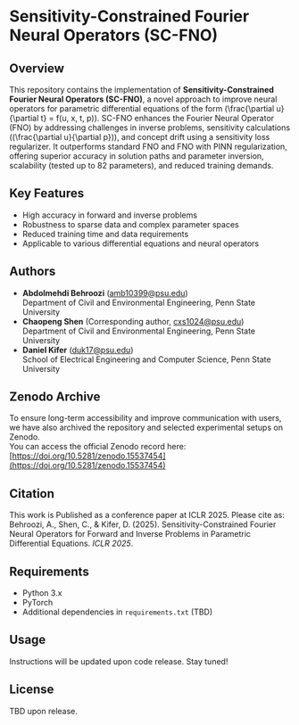 # Sensitivity-Constrained Fourier Neural Operators (SC-FNO)

## Overview
This repository contains the implementation of **Sensitivity-Constrained Fourier Neural Operators (SC-FNO)**, a novel approach to improve neural operators for parametric differential equations of the form \(\frac{\partial u}{\partial t} = f(u, x, t, p)\). SC-FNO enhances the Fourier Neural Operator (FNO) by addressing challenges in inverse problems, sensitivity calculations (\(\frac{\partial u}{\partial p}\)), and concept drift using a sensitivity loss regularizer. It outperforms standard FNO and FNO with PINN regularization, offering superior accuracy in solution paths and parameter inversion, scalability (tested up to 82 parameters), and reduced training demands.

## Key Features
- High accuracy in forward and inverse problems
- Robustness to sparse data and complex parameter spaces
- Reduced training time and data requirements
- Applicable to various differential equations and neural operators

## Authors
- **Abdolmehdi Behroozi** (amb10399@psu.edu)  
  Department of Civil and Environmental Engineering, Penn State University  
- **Chaopeng Shen** (Corresponding author, cxs1024@psu.edu)  
  Department of Civil and Environmental Engineering, Penn State University  
- **Daniel Kifer** (duk17@psu.edu)  
  School of Electrical Engineering and Computer Science, Penn State University  


## Zenodo Archive

To ensure long-term accessibility and improve communication with users, we have also archived the repository and selected experimental setups on Zenodo.  
You can access the official Zenodo record here:  
[https://doi.org/10.5281/zenodo.15537454](https://doi.org/10.5281/zenodo.15537454)


## Citation
This work is Published as a conference paper at ICLR 2025. Please cite as:  
Behroozi, A., Shen, C., & Kifer, D. (2025). Sensitivity-Constrained Fourier Neural Operators for Forward and Inverse Problems in Parametric Differential Equations. *ICLR 2025*.

## Requirements
- Python 3.x
- PyTorch
- Additional dependencies in `requirements.txt` (TBD)

## Usage
Instructions will be updated upon code release. Stay tuned!

## License
TBD upon release.
